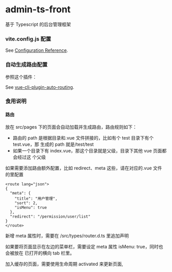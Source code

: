 # admin-ts-front

基于 Typescript 的后台管理框架

### vite.config.js 配置

See [Configuration Reference](https://cn.vitejs.dev/config/).

### 自动生成路由配置

参照这个插件：

See
[vue-cli-plugin-auto-routing](https://github.com/ktsn/vue-cli-plugin-auto-routing#readme).

### 食用说明

#### 路由

放在 src/pages 下的页面会自动加载并生成路由，路由规则如下：

- 路由的 path 是根据目录和.vue 文件拼接的，比如有个 test 目录下有个 test.vue，那
  生成的 path 就是/test/test
- 如果一个目录下有 index.vue，那这个目录就是父级，目录下其他 vue 页面都会经过这
  个父级

如果需要添加路由额外配置，比如 redirect、meta 这些，请在对应的.vue 文件
的<route lang="json">里配置

```vue
<route lang="json">
{
  "meta": {
    "title": "用户管理",
    "sort": 2,
    "isMenu": true
  },
  "redirect": "/permission/user/list"
}
</route>
```

新增 meta 属性时，需要在 /src/types/router.d.ts 里追加声明

如果要将页面显示在左边的菜单栏，需要设定 meta 属性 isMenu: true，同时也会被放在
已打开的横向 tab 栏里。

加入缓存的页面，需要使用生命周期 activated 来更新页面,
